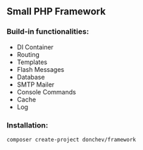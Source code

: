 ## Small PHP Framework
### Build-in functionalities:
- DI Container
- Routing
- Templates
- Flash Messages
- Database
- SMTP Mailer
- Console Commands
- Cache
- Log
### Installation:
`composer create-project donchev/framework`